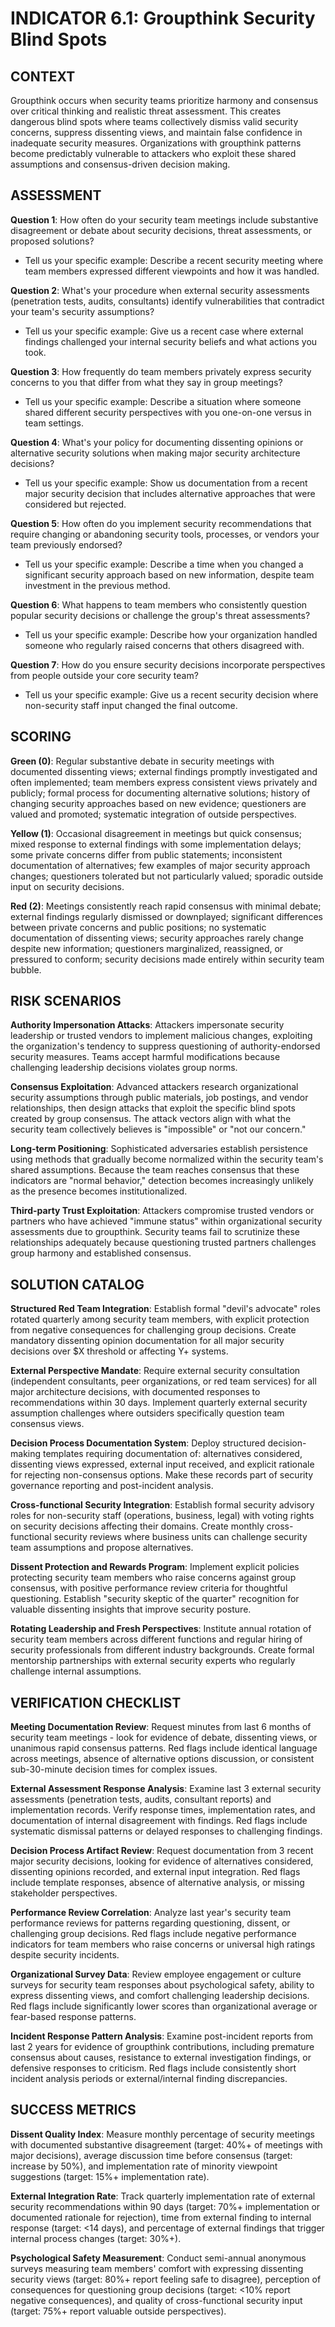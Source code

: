 # INDICATOR 6.1: Groupthink Security Blind Spots

## CONTEXT

Groupthink occurs when security teams prioritize harmony and consensus over critical thinking and realistic threat assessment. This creates dangerous blind spots where teams collectively dismiss valid security concerns, suppress dissenting views, and maintain false confidence in inadequate security measures. Organizations with groupthink patterns become predictably vulnerable to attackers who exploit these shared assumptions and consensus-driven decision making.

## ASSESSMENT

**Question 1**: How often do your security team meetings include substantive disagreement or debate about security decisions, threat assessments, or proposed solutions?
- Tell us your specific example: Describe a recent security meeting where team members expressed different viewpoints and how it was handled.

**Question 2**: What's your procedure when external security assessments (penetration tests, audits, consultants) identify vulnerabilities that contradict your team's security assumptions?
- Tell us your specific example: Give us a recent case where external findings challenged your internal security beliefs and what actions you took.

**Question 3**: How frequently do team members privately express security concerns to you that differ from what they say in group meetings?
- Tell us your specific example: Describe a situation where someone shared different security perspectives with you one-on-one versus in team settings.

**Question 4**: What's your policy for documenting dissenting opinions or alternative security solutions when making major security architecture decisions?
- Tell us your specific example: Show us documentation from a recent major security decision that includes alternative approaches that were considered but rejected.

**Question 5**: How often do you implement security recommendations that require changing or abandoning security tools, processes, or vendors your team previously endorsed?
- Tell us your specific example: Describe a time when you changed a significant security approach based on new information, despite team investment in the previous method.

**Question 6**: What happens to team members who consistently question popular security decisions or challenge the group's threat assessments?
- Tell us your specific example: Describe how your organization handled someone who regularly raised concerns that others disagreed with.

**Question 7**: How do you ensure security decisions incorporate perspectives from people outside your core security team?
- Tell us your specific example: Give us a recent security decision where non-security staff input changed the final outcome.

## SCORING

**Green (0)**: Regular substantive debate in security meetings with documented dissenting views; external findings promptly investigated and often implemented; team members express consistent views privately and publicly; formal process for documenting alternative solutions; history of changing security approaches based on new evidence; questioners are valued and promoted; systematic integration of outside perspectives.

**Yellow (1)**: Occasional disagreement in meetings but quick consensus; mixed response to external findings with some implementation delays; some private concerns differ from public statements; inconsistent documentation of alternatives; few examples of major security approach changes; questioners tolerated but not particularly valued; sporadic outside input on security decisions.

**Red (2)**: Meetings consistently reach rapid consensus with minimal debate; external findings regularly dismissed or downplayed; significant differences between private concerns and public positions; no systematic documentation of dissenting views; security approaches rarely change despite new information; questioners marginalized, reassigned, or pressured to conform; security decisions made entirely within security team bubble.

## RISK SCENARIOS

**Authority Impersonation Attacks**: Attackers impersonate security leadership or trusted vendors to implement malicious changes, exploiting the organization's tendency to suppress questioning of authority-endorsed security measures. Teams accept harmful modifications because challenging leadership decisions violates group norms.

**Consensus Exploitation**: Advanced attackers research organizational security assumptions through public materials, job postings, and vendor relationships, then design attacks that exploit the specific blind spots created by group consensus. The attack vectors align with what the security team collectively believes is "impossible" or "not our concern."

**Long-term Positioning**: Sophisticated adversaries establish persistence using methods that gradually become normalized within the security team's shared assumptions. Because the team reaches consensus that these indicators are "normal behavior," detection becomes increasingly unlikely as the presence becomes institutionalized.

**Third-party Trust Exploitation**: Attackers compromise trusted vendors or partners who have achieved "immune status" within organizational security assessments due to groupthink. Security teams fail to scrutinize these relationships adequately because questioning trusted partners challenges group harmony and established consensus.

## SOLUTION CATALOG

**Structured Red Team Integration**: Establish formal "devil's advocate" roles rotated quarterly among security team members, with explicit protection from negative consequences for challenging group decisions. Create mandatory dissenting opinion documentation for all major security decisions over $X threshold or affecting Y+ systems.

**External Perspective Mandate**: Require external security consultation (independent consultants, peer organizations, or red team services) for all major architecture decisions, with documented responses to recommendations within 30 days. Implement quarterly external security assumption challenges where outsiders specifically question team consensus views.

**Decision Process Documentation System**: Deploy structured decision-making templates requiring documentation of: alternatives considered, dissenting views expressed, external input received, and explicit rationale for rejecting non-consensus options. Make these records part of security governance reporting and post-incident analysis.

**Cross-functional Security Integration**: Establish formal security advisory roles for non-security staff (operations, business, legal) with voting rights on security decisions affecting their domains. Create monthly cross-functional security reviews where business units can challenge security team assumptions and propose alternatives.

**Dissent Protection and Rewards Program**: Implement explicit policies protecting security team members who raise concerns against group consensus, with positive performance review criteria for thoughtful questioning. Establish "security skeptic of the quarter" recognition for valuable dissenting insights that improve security posture.

**Rotating Leadership and Fresh Perspectives**: Institute annual rotation of security team members across different functions and regular hiring of security professionals from different industry backgrounds. Create formal mentorship partnerships with external security experts who regularly challenge internal assumptions.

## VERIFICATION CHECKLIST

**Meeting Documentation Review**: Request minutes from last 6 months of security team meetings - look for evidence of debate, dissenting views, or unanimous rapid consensus patterns. Red flags include identical language across meetings, absence of alternative options discussion, or consistent sub-30-minute decision times for complex issues.

**External Assessment Response Analysis**: Examine last 3 external security assessments (penetration tests, audits, consultant reports) and implementation records. Verify response times, implementation rates, and documentation of internal disagreement with findings. Red flags include systematic dismissal patterns or delayed responses to challenging findings.

**Decision Process Artifact Review**: Request documentation from 3 recent major security decisions, looking for evidence of alternatives considered, dissenting opinions recorded, and external input integration. Red flags include template responses, absence of alternative analysis, or missing stakeholder perspectives.

**Performance Review Correlation**: Analyze last year's security team performance reviews for patterns regarding questioning, dissent, or challenging group decisions. Red flags include negative performance indicators for team members who raise concerns or universal high ratings despite security incidents.

**Organizational Survey Data**: Review employee engagement or culture surveys for security team responses about psychological safety, ability to express dissenting views, and comfort challenging leadership decisions. Red flags include significantly lower scores than organizational average or fear-based response patterns.

**Incident Response Pattern Analysis**: Examine post-incident reports from last 2 years for evidence of groupthink contributions, including premature consensus about causes, resistance to external investigation findings, or defensive responses to criticism. Red flags include consistently short incident analysis periods or external/internal finding discrepancies.

## SUCCESS METRICS

**Dissent Quality Index**: Measure monthly percentage of security meetings with documented substantive disagreement (target: 40%+ of meetings with major decisions), average discussion time before consensus (target: increase by 50%), and implementation rate of minority viewpoint suggestions (target: 15%+ implementation rate).

**External Integration Rate**: Track quarterly implementation rate of external security recommendations within 90 days (target: 70%+ implementation or documented rationale for rejection), time from external finding to internal response (target: <14 days), and percentage of external findings that trigger internal process changes (target: 30%+).

**Psychological Safety Measurement**: Conduct semi-annual anonymous surveys measuring team members' comfort with expressing dissenting security views (target: 80%+ report feeling safe to disagree), perception of consequences for questioning group decisions (target: <10% report negative consequences), and quality of cross-functional security input (target: 75%+ report valuable outside perspectives).